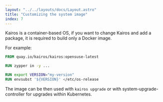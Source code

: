 ```yaml
---
layout: "../../layouts/docs/Layout.astro"
title: "Customizing the system image"
index: 7
---
```


Kairos is a container-based OS, if you want to change Kairos and add a package, it is required to build only a Docker image.

For example:

```Dockerfile
FROM quay.io/kairos/kairos:opensuse-latest

RUN zypper in -y ...

RUN export VERSION="my-version"
RUN envsubst '${VERSION}' </etc/os-release
```

The image can be then used with `kairos upgrade` or with system-upgrade-controller for upgrades within Kubernetes.
